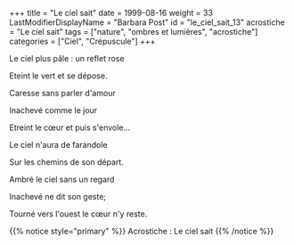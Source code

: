 +++
title = "Le ciel sait"
date = 1999-08-16
weight = 33
LastModifierDisplayName = "Barbara Post"
id = "le_ciel_sait_13"
acrostiche = "Le ciel sait"
tags = ["nature", "ombres et lumières", "acrostiche"]
categories = ["Ciel", "Crépuscule"]
+++

Le ciel plus pâle : un reflet rose

Eteint le vert et se dépose.

Caresse sans parler d'amour

Inachevé comme le jour

Etreint le cœur et puis s'envole...

Le ciel n'aura de farandole

Sur les chemins de son départ.

Ambré le ciel sans un regard

Inachevé ne dit son geste;

Tourné vers l'ouest le cœur n'y reste.

{{% notice style="primary" %}}
Acrostiche : Le ciel sait
{{% /notice %}}

